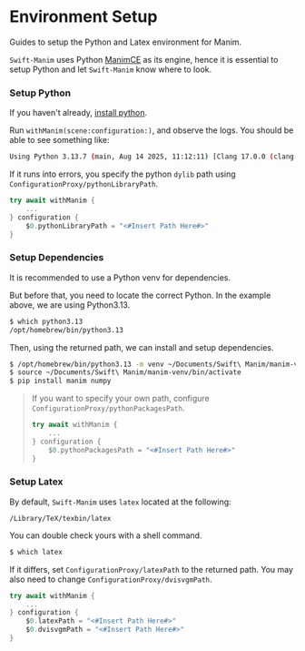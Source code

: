 
# Environment Setup

Guides to setup the Python and Latex environment for Manim.

`Swift-Manim` uses Python [ManimCE](https://docs.manim.community/en/stable/index.html) as its engine, hence it is essential to setup Python and let `Swift-Manim` know where to look.

### Setup Python

If you haven't already, [install python](https://www.python.org/downloads/).

Run ``withManim(scene:configuration:)``, and observe the logs. You should be able to see something like:

```sh
Using Python 3.13.7 (main, Aug 14 2025, 11:12:11) [Clang 17.0.0 (clang-1700.3.19.1)]
```
If it runs into errors, you specify the python `dylib` path using ``ConfigurationProxy/pythonLibraryPath``.

```swift
try await withManim {
    ...
} configuration {
    $0.pythonLibraryPath = "<#Insert Path Here#>" 
}
```

### Setup Dependencies

It is recommended to use a Python venv for dependencies.

But before that, you need to locate the correct Python. In the example above, we are using Python3.13.

```sh
$ which python3.13
/opt/homebrew/bin/python3.13
```

Then, using the returned path, we can install and setup dependencies.

```sh
$ /opt/homebrew/bin/python3.13 -m venv ~/Documents/Swift\ Manim/manim-venv
$ source ~/Documents/Swift\ Manim/manim-venv/bin/activate
$ pip install manim numpy
```

> If you want to specify your own path, configure ``ConfigurationProxy/pythonPackagesPath``.
> ```swift
> try await withManim {
>     ...
> } configuration {
>     $0.pythonPackagesPath = "<#Insert Path Here#>" 
> }
> ```

### Setup Latex

By default, `Swift-Manim` uses `latex` located at the following:
```
/Library/TeX/texbin/latex
```

You can double check yours with a shell command.

```sh
$ which latex
```

If it differs, set ``ConfigurationProxy/latexPath`` to the returned path. You may also need to change ``ConfigurationProxy/dvisvgmPath``.

```swift
try await withManim {
    ...
} configuration {
    $0.latexPath = "<#Insert Path Here#>" 
    $0.dvisvgmPath = "<#Insert Path Here#>" 
}
```
